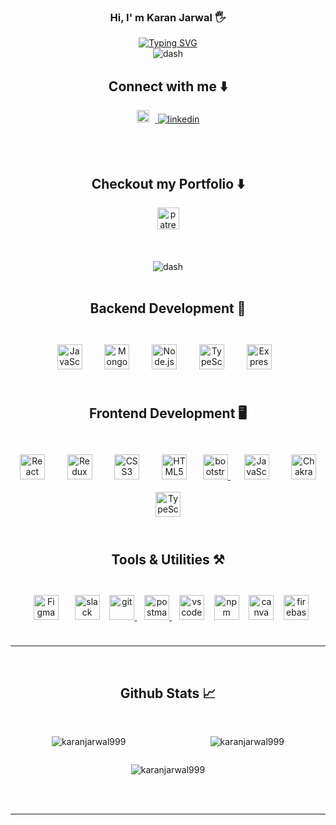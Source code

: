 </hr>
<div align="center">
  <h3>Hi, I' m Karan Jarwal 🖐</p> </h3>
  <a href="https://git.io/typing-svg"><img
      src="https://readme-typing-svg.demolab.com?font=Fira+Code&pause=1000&color=29F249&width=435&lines=PASSIONATE+FULL+STACK+WEB+DEVELOPER;LEARNING+DESIGNING+;AND+DEVELOPMENT.."
      alt="Typing SVG" /></a>
</div>
<div align="center">
  <img src="https://user-images.githubusercontent.com/73097560/115834477-dbab4500-a447-11eb-908a-139a6edaec5c.gif"
    alt="dash" />
</div>
<div align="center">
  <h2> Connect with me ⬇️</h2>
  <a href="mailto:karanjarwal999@gmail.com" target="_blank">
    <img
      src=https://www.google.com/gmail/about/static-2.0/images/logo-gmail.png?fingerprint=c2eaf4aae389c3f885e97081bb197b97
      alt=github style="margin:0px 10px 20px 0px; height: 20px;" />
  </a>
  <a href="https://www.linkedin.com/in/karan-jarwal-86b890230/" target="_blank">
    <img src=https://img.shields.io/badge/linkedin-%231E77B5.svg?&style=for-the-badge&logo=linkedin&logoColor=white
      alt=linkedin style="margin-bottom: 5px;" />
  </a>
</div>
<br />
<br />
<div align="center">
  <h2> Checkout my Portfolio ⬇️</h2>
  <a href="#" target="_blank">
    <img
      src="https://img.shields.io/static/v1?message=Portfolio&logo=patreon&label=&color=F96854&logoColor=white&labelColor=&style=for-the-badge"
      height="35" alt="patreon logo" />
  </a>
  <br />
</div>

<br />
<br />
<div align="center">
  </br>
  <img src="https://user-images.githubusercontent.com/73097560/115834477-dbab4500-a447-11eb-908a-139a6edaec5c.gif"
    alt="dash" />
</div>
<div>
  <br />

  <h2 align="center">Backend Development 💽</h2>
  <br />
  <div align="center">
    <a href="https://www.javascript.com/" target="_blank"><img style="margin: 10px"
        src="https://profilinator.rishav.dev/skills-assets/javascript-original.svg" alt="JavaScript" title='Jvascript'
        height="40" /></a>
    &nbsp;&nbsp;
    <a href="https://www.mongodb.com/" target="_blank"><img style="margin: 10px"
        src="https://profilinator.rishav.dev/skills-assets/mongodb-original-wordmark.svg" alt="MongoDB" title="MongoDB"
        height="40" /></a>
    &nbsp;&nbsp;
    <a href="https://nodejs.org/" target="_blank"><img style="margin: 10px"
        src="https://encrypted-tbn0.gstatic.com/images?q=tbn:ANd9GcRt-luwzWIsU71KDMtJR7T4GsrIm1gdmrchSg" title="NodeJS"
        alt="Node.js" height="40" /></a>
    &nbsp;&nbsp;
    <a href="https://www.typescriptlang.org/" target="_blank"><img style="margin: 10px"
        src="https://profilinator.rishav.dev/skills-assets/typescript-original.svg" alt="TypeScript" title="TypeScript"
        height="40" /></a>
    &nbsp;&nbsp;
    <a href="https://expressjs.com/" target="_blank"><img style="margin: 10px"
        src="https://w7.pngwing.com/pngs/925/447/png-transparent-express-js-node-js-javascript-mongodb-node-js-text-trademark-logo.png"
        title="ExpressJS" alt="Express.js" height="40" /></a>
    &nbsp;&nbsp;
    <br />
  </div>
  <br />
  <h2 align="center">Frontend Development 🖥️</h2>
  <br />
  <div align="center">
    <a href="https://reactjs.org/" target="_blank"><img style="margin: 10px"
        src="https://profilinator.rishav.dev/skills-assets/react-original-wordmark.svg" alt="React" height="40" /></a>
    &nbsp;&nbsp;
    <a href="https://redux.js.org/" target="_blank"><img style="margin: 10px"
        src="https://profilinator.rishav.dev/skills-assets/redux-original.svg" alt="Redux" height="40" /></a>
    &nbsp;&nbsp;
    <a href="https://www.w3schools.com/css/" target="_blank"><img style="margin: 10px"
        src="https://profilinator.rishav.dev/skills-assets/css3-original-wordmark.svg" alt="CSS3" height="40" /></a>
    &nbsp;&nbsp;
    <a href="https://en.wikipedia.org/wiki/HTML5" target="_blank"><img style="margin: 10px"
        src="https://profilinator.rishav.dev/skills-assets/html5-original-wordmark.svg" alt="HTML5" height="40" /></a>
    &nbsp;&nbsp;
    <a href="https://getbootstrap.com" target="_blank" rel="noreferrer"> <img style="padding-bottom: 8px;"
        src="https://tse4.mm.bing.net/th?id=OIP.cyGlxOKl3wJqBj4yaza_6QAAAA&pid=Api&P=0&h=180" alt="bootstrap" width="40"
        height="40" /> </a>
    &nbsp;&nbsp;
    <a href="https://www.javascript.com/" target="_blank"><img style="margin: 10px"
        src="https://profilinator.rishav.dev/skills-assets/javascript-original.svg" alt="JavaScript" height="40" /></a>
    &nbsp;&nbsp;
    <a href="https://chakra-ui.com/" target="_blank"><img style="margin: 10px"
        src="https://profilinator.rishav.dev/skills-assets/chakraui.png" alt="Chakra UI" height="40" /></a>
    &nbsp;&nbsp;
    <a href="https://www.typescriptlang.org/" target="_blank"><img style="margin: 10px"
        src="https://profilinator.rishav.dev/skills-assets/typescript-original.svg" alt="TypeScript" height="40" /></a>
    &nbsp;&nbsp;
    <br />
  </div>
  <br />

  <div align="center">
    <h2>Tools & Utilities ⚒️</h2>
    <br />
    <a href="https://www.figma.com/" target="_blank"><img style="margin: 10px"
        src="https://profilinator.rishav.dev/skills-assets/figma-icon.svg" alt="Figma" height="40" /></a>
    &nbsp;&nbsp;
    <img src="https://cdn.jsdelivr.net/gh/devicons/devicon/icons/slack/slack-original.svg" height="40"
      alt="slack logo" />
    &nbsp;&nbsp;
    <a href="https://git-scm.com/" target="_blank" rel="noreferrer"> <img
        src="https://www.vectorlogo.zone/logos/git-scm/git-scm-icon.svg" alt="git" width="40" height="40" /> </a>
    &nbsp;&nbsp;
    <a href="https://postman.com" target="_blank" rel="noreferrer"> <img
        src="https://www.vectorlogo.zone/logos/getpostman/getpostman-icon.svg" alt="postman" width="40" height="40" />
    </a>
    &nbsp;&nbsp;
    <img src="https://cdn.jsdelivr.net/gh/devicons/devicon/icons/vscode/vscode-original.svg" height="40"
      alt="vscode logo" />
    &nbsp;&nbsp;
    <img src="https://cdn.jsdelivr.net/gh/devicons/devicon/icons/npm/npm-original-wordmark.svg" height="40"
      alt="npm logo" />
    &nbsp;&nbsp;
    <img src="https://cdn.jsdelivr.net/gh/devicons/devicon/icons/canva/canva-original.svg" height="40"
      alt="canva logo" />
    &nbsp;&nbsp;
    <a href="https://firebase.google.com/" target="_blank" rel="noreferrer"> <img
        src="https://www.vectorlogo.zone/logos/firebase/firebase-icon.svg" alt="firebase" width="40" height="40" /> </a>
  </div>
</div>
<br />
<hr>
</br>
<div align="center">
  <h2>Github Stats 📈</h2>
  <br />
  <div style="display: flex; flex-direction: row; justify-content: space-around;">
    <p><img align="left"
        src="https://github-readme-stats.vercel.app/api/top-langs?username=karanjarwal999&show_icons=true&locale=en&layout=compact"
        alt="karanjarwal999" /></p>
    <p>
       <img align="center"
        src="https://github-readme-stats.vercel.app/api?username=karanjarwal999&show_icons=true&locale=en"
        alt="karanjarwal999" /> 
    </p>
  </div>
  <p><img align="center" src="https://github-readme-streak-stats.herokuapp.com/?user=karanjarwal999&"
      alt="karanjarwal999" /></p>
  <br />

  <br />

</div>
<hr />